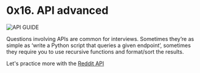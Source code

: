 # 0x16. API advanced

![API GUIDE](https://s3.amazonaws.com/intranet-projects-files/holbertonschool-sysadmin_devops/314/WIxXad8.png)

Questions involving APIs are common for interviews. Sometimes they’re as simple as ‘write a Python script that queries a given endpoint’, sometimes they require you to use recursive functions and format/sort the results.

Let's practice more with the [Reddit API](https://www.reddit.com/dev/api/)
